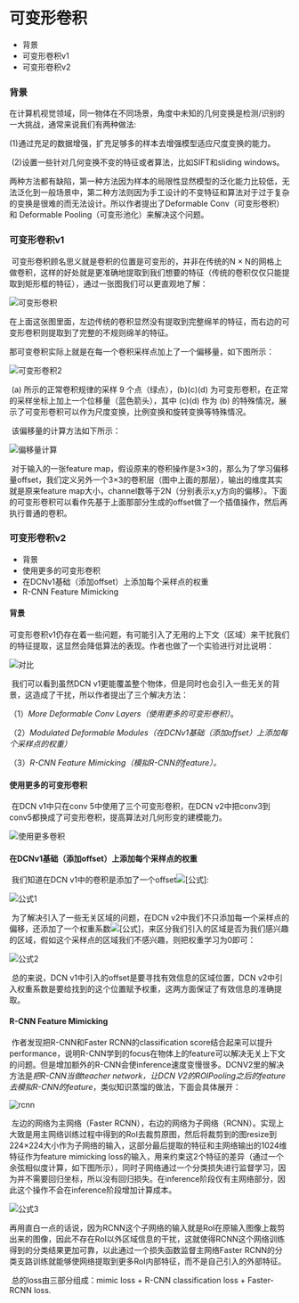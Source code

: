 # 可变形卷积

* 背景
* 可变形卷积v1
* 可变形卷积v2

### 背景

​	在计算机视觉领域，同一物体在不同场景，角度中未知的几何变换是检测/识别的一大挑战，通常来说我们有两种做法:

​	(1)通过充足的数据增强，扩充足够多的样本去增强模型适应尺度变换的能力。

​	(2)设置一些针对几何变换不变的特征或者算法，比如SIFT和sliding windows。

​	两种方法都有缺陷，第一种方法因为样本的局限性显然模型的泛化能力比较低，无法泛化到一般场景中，第二种方法则因为手工设计的不变特征和算法对于过于复杂的变换是很难的而无法设计。所以作者提出了Deformable Conv（可变形卷积）和 Deformable Pooling（可变形池化）来解决这个问题。

### 可变形卷积v1

​	可变形卷积顾名思义就是卷积的位置是可变形的，并非在传统的N × N的网格上做卷积，这样的好处就是更准确地提取到我们想要的特征（传统的卷积仅仅只能提取到矩形框的特征），通过一张图我们可以更直观地了解：

![可变形卷积](C:\Users\SongWood\shujiaxuexi\baidushixi\可变形卷积\images\可变形卷积.jpg)

​	在上面这张图里面，左边传统的卷积显然没有提取到完整绵羊的特征，而右边的可变形卷积则提取到了完整的不规则绵羊的特征。

​	那可变卷积实际上就是在每一个卷积采样点加上了一个偏移量，如下图所示：

![可变形卷积2](C:\Users\SongWood\shujiaxuexi\baidushixi\可变形卷积\images\可变形卷积2.jpg)

​	(a) 所示的正常卷积规律的采样 9 个点（绿点），(b)(c)(d) 为可变形卷积，在正常的采样坐标上加上一个位移量（蓝色箭头），其中 (c)(d) 作为 (b) 的特殊情况，展示了可变形卷积可以作为尺度变换，比例变换和旋转变换等特殊情况。

​	该偏移量的计算方法如下所示：

![偏移量计算](C:\Users\SongWood\shujiaxuexi\baidushixi\可变形卷积\images\偏移量计算.jpg)

​	对于输入的一张feature map，假设原来的卷积操作是3×3的，那么为了学习偏移量offset，我们定义另外一个3×3的卷积层（图中上面的那层），输出的维度其实就是原来feature map大小，channel数等于2N（分别表示x,y方向的偏移）。下面的可变形卷积可以看作先基于上面那部分生成的offset做了一个插值操作，然后再执行普通的卷积。

### 可变形卷积v2

* 背景
* 使用更多的可变形卷积
* 在DCNv1基础（添加offset）上添加每个采样点的权重
* R-CNN Feature Mimicking

#### 背景

​	可变形卷积v1仍存在着一些问题，有可能引入了无用的上下文（区域）来干扰我们的特征提取，这显然会降低算法的表现。作者也做了一个实验进行对比说明：

![对比](C:\Users\SongWood\shujiaxuexi\baidushixi\可变形卷积\images\对比.jpg)

​	我们可以看到虽然DCN v1更能覆盖整个物体，但是同时也会引入一些无关的背景，这造成了干扰，所以作者提出了三个解决方法：

（1）*More Deformable Conv Layers（使用更多的可变形卷积）*。

（2）*Modulated Deformable Modules（在DCNv1基础（添加offset）上添加每个采样点的权重）*

（3）*R-CNN Feature Mimicking（模拟R-CNN的feature）。*

#### 使用更多的可变形卷积

​	在DCN v1中只在conv 5中使用了三个可变形卷积，在DCN v2中把conv3到conv5都换成了可变形卷积，提高算法对几何形变的建模能力。

![使用更多卷积](C:\Users\SongWood\shujiaxuexi\baidushixi\可变形卷积\images\使用更多卷积.jpg)

#### 在DCNv1基础（添加offset）上添加每个采样点的权重

​	我们知道在DCN v1中的卷积是添加了一个offset![[公式]](https://www.zhihu.com/equation?tex=%5CDelta%7BP_n%7D):

![公式1](C:\Users\SongWood\shujiaxuexi\baidushixi\可变形卷积\images\公式1.jpg)

​	为了解决引入了一些无关区域的问题，在DCN v2中我们不只添加每一个采样点的偏移，还添加了一个权重系数![[公式]](https://www.zhihu.com/equation?tex=%5CDelta%7Bm_k%7D)，来区分我们引入的区域是否为我们感兴趣的区域，假如这个采样点的区域我们不感兴趣，则把权重学习为0即可：

![公式2](C:\Users\SongWood\shujiaxuexi\baidushixi\可变形卷积\images\公式2.jpg)

​	总的来说，DCN v1中引入的offset是要寻找有效信息的区域位置，DCN v2中引入权重系数是要给找到的这个位置赋予权重，这两方面保证了有效信息的准确提取。

#### R-CNN Feature Mimicking

​	作者发现把R-CNN和Faster RCNN的classification score结合起来可以提升performance，说明R-CNN学到的focus在物体上的feature可以解决无关上下文的问题。但是增加额外的R-CNN会使inference速度变慢很多。DCNV2里的解决方法是*把R-CNN当做teacher network，让DCN V2的ROIPooling之后的feature去模拟R-CNN的feature*，类似知识蒸馏的做法，下面会具体展开：

![rcnn](C:\Users\SongWood\shujiaxuexi\baidushixi\可变形卷积\images\rcnn.jpg)

​	左边的网络为主网络（Faster RCNN），右边的网络为子网络（RCNN）。实现上大致是用主网络训练过程中得到的RoI去裁剪原图，然后将裁剪到的图resize到224×224大小作为子网络的输入，这部分最后提取的特征和主网络输出的1024维特征作为feature mimicking loss的输入，用来约束这2个特征的差异（通过一个余弦相似度计算，如下图所示），同时子网络通过一个分类损失进行监督学习，因为并不需要回归坐标，所以没有回归损失。在inference阶段仅有主网络部分，因此这个操作不会在inference阶段增加计算成本。

![公式3](C:\Users\SongWood\shujiaxuexi\baidushixi\可变形卷积\images\公式3.jpg)

​	再用直白一点的话说，因为RCNN这个子网络的输入就是RoI在原输入图像上裁剪出来的图像，因此不存在RoI以外区域信息的干扰，这就使得RCNN这个网络训练得到的分类结果更加可靠，以此通过一个损失函数监督主网络Faster RCNN的分类支路训练就能够使网络提取到更多RoI内部特征，而不是自己引入的外部特征。

​	总的loss由三部分组成：mimic loss + R-CNN classification loss + Faster-RCNN loss.